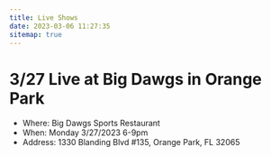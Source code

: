 ```yaml
---
title: Live Shows
date: 2023-03-06 11:27:35
sitemap: true
---
```



# 3/27 Live at Big Dawgs in Orange Park
- Where: Big Dawgs Sports Restaurant
- When: Monday 3/27/2023 6-9pm
- Address: 1330 Blanding Blvd #135, Orange Park, FL 32065

